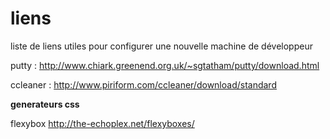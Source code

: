 # liens
liste de liens utiles pour configurer une nouvelle machine de développeur

putty : http://www.chiark.greenend.org.uk/~sgtatham/putty/download.html

ccleaner : http://www.piriform.com/ccleaner/download/standard


**generateurs css**

flexybox http://the-echoplex.net/flexyboxes/
